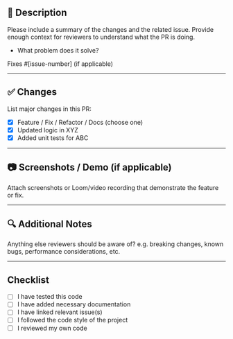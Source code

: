 ## 📌 Description

Please include a summary of the changes and the related issue. Provide enough context for reviewers to understand what the PR is doing.

- What problem does it solve?

Fixes #[issue-number] (if applicable)

---

## ✅ Changes

List major changes in this PR:

- [x] Feature / Fix / Refactor / Docs (choose one)
- [x] Updated logic in XYZ
- [x] Added unit tests for ABC

---

## 📷 Screenshots / Demo (if applicable)

Attach screenshots or Loom/video recording that demonstrate the feature or fix.

---

## 🔍 Additional Notes

Anything else reviewers should be aware of? e.g. breaking changes, known bugs, performance considerations, etc.

---

## Checklist

- [ ] I have tested this code
- [ ] I have added necessary documentation
- [ ] I have linked relevant issue(s)
- [ ] I followed the code style of the project
- [ ] I reviewed my own code
